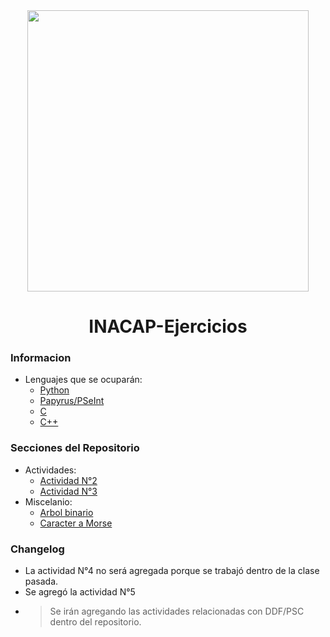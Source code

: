 <div align="center">
  <img src="https://upload.wikimedia.org/wikipedia/commons/thumb/d/dd/Logotipo_Inacap.svg/1200px-Logotipo_Inacap.svg.png" width="450"></img>
  <h1>INACAP-Ejercicios</h1>
</div>

### Informacion
   - Lenguajes que se ocuparán:
      - [Python](https://www.python.org)
      - [Papyrus/PSeInt](http://pseint.sourceforge.net)
      - [C](https://www.cprogramming.com)
      - [C++](https://www.cplusplus.com)

### Secciones del Repositorio
  - Actividades:
      - [Actividad N°2](https://github.com/leoarayav/INACAP-Ejercicios/tree/main/code/actividad-2)
      - [Actividad N°3](https://github.com/leoarayav/INACAP-Ejercicios/tree/main/code/actividad-3)
  - Miscelanio:
      - [Arbol binario](https://github.com/leoarayav/INACAP-Ejercicios/tree/main/code/misc/experimentacion)
      - [Caracter a Morse](https://github.com/leoarayav/INACAP-Ejercicios/tree/main/code/misc/conversion)
### Changelog
* La actividad N°4 no será agregada porque se trabajó dentro de la clase pasada.
* Se agregó la actividad N°5
* > Se irán agregando las actividades relacionadas con DDF/PSC dentro del repositorio.
